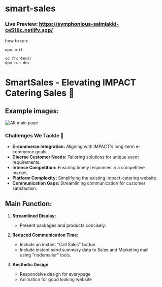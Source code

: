# smart-sales

### Live Preview: https://symphonious-salmiakki-ce518c.netlify.app/

how to run:

```
npm init

cd frontend/
npm run dev
```

# SmartSales - Elevating IMPACT Catering Sales 🚀

## Example images:
![Alt main page](https://i.ibb.co/9nMn1cT/Smart-Catering-journey.png)

### Challenges We Tackle 🎯

- **E-commerce Integration:** Aligning with IMPACT's long-term e-commerce goals.
- **Diverse Customer Needs:** Tailoring solutions for unique event requirements.
- **Intense Competition:** Ensuring timely responses in a competitive market.
- **Platform Complexity:** Simplifying the existing Impact-catering website.
- **Communication Gaps:** Streamlining communication for customer satisfaction.


## Main Function:

1. **Streamlined Display:**
    - Present packages and products concisely.

2. **Reduced Communication Time:**
    - Include an instant "Call Sales" button.
    - Include instant send summary data to Sales and Marketing mail using "nodemailer" tools.

3. **Aesthetic Design**
    - Respondsive design for everypage
    - Animation for good looking website
  



